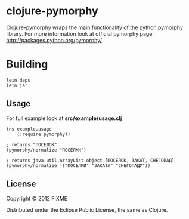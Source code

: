 # clojure-pymorphy

Clojure-pymorphy wraps the main functionality of the python pymorphy library.
For more information look at official pymorphy page: http://packages.python.org/pymorphy/

# Building #

    lein deps
    lein jar

## Usage

For full example look at <b>src/example/usage.clj</b>

    (ns example.usage
        (:require pymorphy))

    ; returns "ПОСЕЛОК"
    (pymorphy/normalize "ПОСЕЛКИ")

    ; returns java.util.ArrayList object [ПОСЕЛОК, ЗАКАТ, СНЕГОПАД]
    (pymorphy/normalize '("ПОСЕЛКИ" "ЗАКАТА" "СНЕГОПАДУ"))

## License

Copyright © 2012 FIXME

Distributed under the Eclipse Public License, the same as Clojure.
